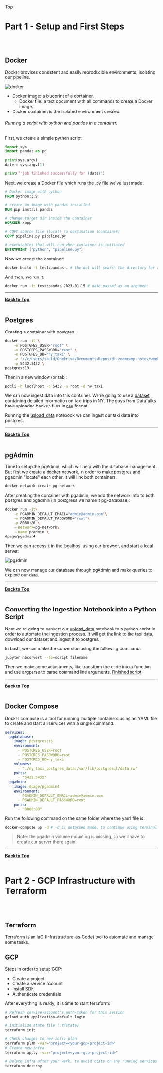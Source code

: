 
###### Top

# Part 1 - Setup and First Steps
<br/><br/>
## Docker

Docker provides consistent and easily reproducible environments, isolating our pipeline.

![docker](img/docker.png)

- Docker image: a blueprint of a container.
	- Docker file: a text document with all commands to create a Docker image.
- Docker container: is the isolated environment created.


###### Running a script with python and pandas in a container.

First, we create a simple python script:
```python
import sys
import pandas as pd

print(sys.argv)
date = sys.argv[1]

print(f'job finished successfully for {date}')
```

Next, we create a Docker file which runs the .py file we've just made:
```dockerfile
# Docker image with python 
FROM python:3.9

# create an image with pandas installed 
RUN pip install pandas

# change target dir inside the container
WORKDIR /app

# COPY source file (local) to destination (container)
COPY pipeline.py pipeline.py

# executables that will run when container is initiated
ENTRYPOINT ["python", "pipeline.py"]
```

Now we create the container:
```bash
docker build -t test:pandas . # the dot will search the directory for a docker file
```

And then, we run it:
```bash
docker run -it test:pandas 2023-01-15 # date passed as an argument
```


--------
__[Back to Top](#top)__
<br/><br/>
## Postgres

Creating a container with postgres.

```bash
docker run -it \
    -e POSTGRES_USER="root" \
    -e POSTGRES_PASSWORD="root" \
    -e POSTGRES_DB="ny_taxi" \
    -v "//c/Users/sauld/OneDrive/Documents/Repos/de-zoomcamp-notes/week-1/content/ny_taxi_postgres_data:/var/lib/postgresql/data" \
    -p 5432:5432 \
postgres:13
```

Then in a new window (or tab):
```bash
pgcli -h localhost -p 5432 -u root -d ny_taxi
```


We can now ingest data into this container. 
We're going to use a [dataset](https://www.nyc.gov/site/tlc/about/tlc-trip-record-data.page) containing detailed information on taxi trips in NY. The guys from DataTalks have uploaded backup files in [csv](https://github.com/DataTalksClub/nyc-tlc-data) format.

Running the [upload_data](https://github.com/saulzera/data-engineering-zoomcamp/blob/master/week-1/content/upload_data.ipynb) notebook we can ingest our taxi data into postgres.

--------------
__[Back to Top](#top)__
<br/><br/>
## pgAdmin
Time to setup the pgAdmin, which will help with the database management.
But first we create a docker network, in order to make postgres and pgadmin "locate" each other. It will link both containers.

```bash
docker network create pg-network
```

After creating the container with pgadmin, we add the network info to both postgres and pgadmin (in postgress we name it pg-database):
```bash
docker run -it\
    -e PGADMIN_DEFAULT_EMAIL="admin@admin.com"\
    -e PGADMIN_DEFAULT_PASSWORD="root"\
    -p 8080:80 \
    --network=pg-network\
    --name pgadmin \
dpage/pgadmin4
```


Then we can access it in the localhost using our browser, and start a local server:

![pgadmin](img/pgadmin.png)

We can now manage our database through pgAdmin and make queries to explore our data.

--------------
__[Back to Top](#top)__
<br/><br/>
## Converting the Ingestion Notebook into a Python Script

Next we're going to convert our [upload_data](https://github.com/saulzera/data-engineering-zoomcamp/blob/master/week-1/content/upload_data.ipynb) notebook to a python script in order to automate the ingestion process. It will get the link to the taxi data, download our dataset and ingest it to  postgres.

In bash, we can make the conversion using the following command:
```bash
jupyter nbconvert --to=script filename
```

Then we make some adjustments, like transform the code into a function and use argparse to parse command line arguments. [Finished script](https://github.com/saulzera/data-engineering-zoomcamp/blob/master/week-1/content/ingest_data.py).

------------
__[Back to Top](#top)__
<br/><br/>
## Docker Compose

Docker compose is a tool for running multiple containers using an YAML file to create and start all services with a single command.

```yaml
services:
  pgdatabase:
    image: postgres:13
    environment:
      - POSTGRES_USER=root
      - POSTGRES_PASSWORD=root
      - POSTGRES_DB=ny_taxi
    volumes:
      - "./ny_taxi_postgres_data:/var/lib/postgresql/data:rw"
    ports:
      - "5432:5432"
  pgadmin:
    image: dpage/pgadmin4
    environment:
      - PGADMIN_DEFAULT_EMAIL=admin@admin.com
      - PGADMIN_DEFAULT_PASSWORD=root
    ports:
      - "8080:80"
```

Run the following command on the same folder where the yaml file is:
```bash
docker-compose up -d # -d is detached mode, to continue using terminal
```

>Note: the pgadmin volume mounting is missing, so we'll have to create our server there again.

-------------
__[Back to Top](#top)__
<br/><br/>
# Part 2 - GCP Infrastructure with Terraform
<br/><br/>
## Terraform

Terraform is an IaC (Infrastructure-as-Code) tool to automate and manage some tasks.

## GCP

Steps in order to setup GCP:
- Create a project
- Create a service account
- Install SDK
- Authenticate credentials

After everything is ready, it is time to start terraform:

```bash
# Refresh service-account's auth-token for this session
gcloud auth application-default login

# Initialize state file (.tfstate)
terraform init

# Check changes to new infra plan
terraform plan -var="project=<your-gcp-project-id>"
# Create new infra
terraform apply -var="project=<your-gcp-project-id>"

# Delete infra after your work, to avoid costs on any running services
terraform destroy
```










